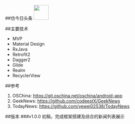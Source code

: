 ##仿今日头条
<img src="https://github.com/hello2mao/Focus/raw/master/captures/device-2017-03-12-210517.png" width="48">

##主要技术
* MVP
* Material Design
* RxJava
* Retrofit2
* Dagger2
* Glide
* Realm
* RecyclerView

##参考
1. OSChina: https://git.oschina.net/oschina/android-app
2. GeekNews: https://github.com/codeestX/GeekNews
3. TodayNews: https://github.com/yewei02538/TodayNews

##版本
###v1.0.0
初稿，完成框架搭建及综合的新闻列表展示
